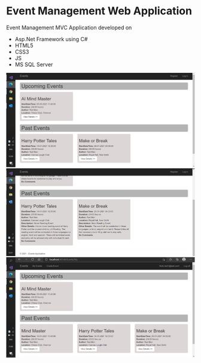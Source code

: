 # Event Management Web Application

Event Management MVC Application developed on 
* Asp.Net Framework using C#
* HTML5
* CSS3 
* JS 
* MS SQL Server


![Image 1](Events.Web/images/img1.png)
![Image 2](Events.Web/images/img2.png)
![Image 3](Events.Web/images/img3.png)